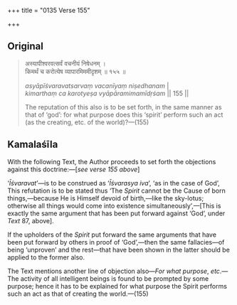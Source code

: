 +++
title = "0135 Verse 155"

+++
## Original 
>
> अस्यापीश्वरवत्सर्वं वचनीयं निषेधनम् ।  
> किमर्थं च करोत्येष व्यापारमिममीदृशम् ॥ १५५ ॥ 
>
> *asyāpīśvaravatsarvaṃ vacanīyaṃ niṣedhanam* \|  
> *kimarthaṃ ca karotyeṣa vyāpāramimamīdṛśam* \|\| 155 \|\| 
>
> The reputation of this also is to be set forth, in the same manner as that of ‘god’: for what purpose does this ‘spirit’ perform such an act (as the creating, etc. of the world)?—(155)



## Kamalaśīla

With the following Text, the Author proceeds to set forth the objections against this doctrine:—[*see verse 155 above*]

‘*Īśvaravat*’—is to be construed as ‘*Īśvarasya iva*’, ‘as in the case of God’, This refutation is to be stated thus ‘The *Spirit* cannot be the Cause of born things,—because He is Himself devoid of birth,—like the sky-lotus; otherwise all things would come into existence simultaneously’,—[This is exactly the same argument that has been put forward against ‘God’, under *Text* 87, above].

If the upholders of the *Spirit* put forward the same arguments that have been put forward by others in proof of ‘God’,—then the same fallacies—of being ‘unproven’ and the rest—that have been shown in the latter should be applied to the former also.

The Text mentions another line of objection also—*For what purpose*, *etc*.—The activity of all intelligent beings is found to be prompted by some purpose; hence it has to be explained for what purpose the Spirit performs such an act as that of creating the world.—(155)


